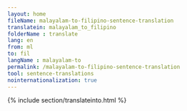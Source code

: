 ```yaml
---
layout: home
fileName: malayalam-to-filipino-sentence-translation
translatein: malayalam_to_filipino
folderName : translate
lang: en
from: ml
to: fil
langName : malayalam-to
permalink: /malayalam-to-filipino-sentence-translation
tool: sentence-translations
nointernationalization: true
---
```

{% include section/translateinto.html %}

